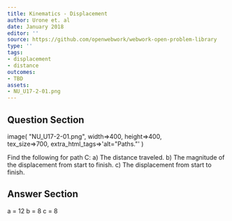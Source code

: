 ```yaml
---
title: Kinematics - Displacement
author: Urone et. al
date: January 2018
editor: ''
source: https://github.com/openwebwork/webwork-open-problem-library
type: ''
tags:
- displacement
- distance
outcomes:
- TBD
assets:
- NU_U17-2-01.png
---
```


## Question Section 

image( "NU_U17-2-01.png", width=>400, height=>400,  
tex_size=>700, extra_html_tags=>'alt="Paths."' )

Find the following for path C:
a) The distance traveled.
b) The magnitude of the displacement from start to finish.
c) The displacement from start to finish.

## Answer Section

a = 12
b = 8
c = 8